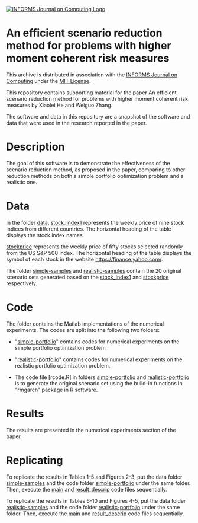 [![INFORMS Journal on Computing Logo](https://INFORMSJoC.github.io/logos/INFORMS_Journal_on_Computing_Header.jpg)](https://pubsonline.informs.org/journal/ijoc)

# An efficient scenario reduction method for problems with higher moment coherent risk measures
This archive is distributed in association with the [INFORMS Journal on Computing](https://pubsonline.informs.org/journal/ijoc) under the [MIT License](LICENSE).

This repository contains supporting material for the paper An efficient scenario reduction method for problems with higher moment coherent risk measures by Xiaolei He and Weiguo Zhang.

The software and data in this repository are a snapshot of the software and data that were used in the research reported in the paper.

# Description
The goal of this software is to demonstrate the effectiveness of the scenario reduction method, as proposed in the paper, comparing to other reduction methods on both a simple portfolio optimization problem and a realistic one.

# Data 
In the folder [data](data), [stock_index1](data/stock_index1.xlsx) represents the weekly price of nine stock indices from different countries. The horizontal heading of the table displays the stock index names. 

[stockprice](data/stockprice.xlsx) represents the weekly price of fifty stocks selected randomly from the US S&P 500 index. The horizontal heading of the table displays the symbol of each stock in the website https://finance.yahoo.com/.

The folder [simple-samples](data/simple-samples) and [realistic-samples](data/realistic-samples) contain the 20 original scenario sets generated based on the [stock_index1](data/stock_index1.xlsx) and [stockprice](data/stockprice.xlsx) respectively.


# Code
The folder contains the Matlab implementations of the numerical experiments. The codes are split into the following two folders:

* "[simple-portfolio](code/simple-portfolio)" contains codes for numerical experiments on the simple portfolio optimization problem
  
* "[realistic-portfolio](code/realistic-portfolio)" contains codes for numerical experiments on the realistic portfolio optimization problem.

* The code file [rcode.R] in folders [simple-portfolio](code/simple-portfolio) and [realistic-portfolio](code/realistic-portfolio) is to generate the original scenario set using the build-in functions in "rmgarch" package in R software. 

# Results
The results are presented in the numerical experiments section of the paper. 

# Replicating
To replicate the results in Tables 1-5 and Figures 2-3, put the data folder [simple-samples](data/simple-samples) and the code folder [simple-portfolio](code/simple-portfolio) under the same folder. Then, execute the [main](code/simple-portfolio/main.m) and [result_descrip](code/simple-portfolio/result_descrip.m) code files sequentially.

To replicate the results in Tables 6-10 and Figures 4-5, put the data folder [realistic-samples](data/realistic-samples) and the code folder [realistic-portfolio](code/realistic-portfolio) under the same folder. Then, execute the [main](code/realistic-portfolio/main.m) and [result_descrip](code/realistic-portfolio/result_descrip.m) code files sequentially.


